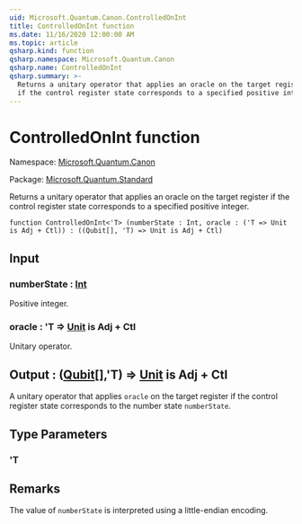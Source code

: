 ```yaml
---
uid: Microsoft.Quantum.Canon.ControlledOnInt
title: ControlledOnInt function
ms.date: 11/16/2020 12:00:00 AM
ms.topic: article
qsharp.kind: function
qsharp.namespace: Microsoft.Quantum.Canon
qsharp.name: ControlledOnInt
qsharp.summary: >-
  Returns a unitary operator that applies an oracle on the target register
  if the control register state corresponds to a specified positive integer.
---
```


# ControlledOnInt function

Namespace: [Microsoft.Quantum.Canon](xref:Microsoft.Quantum.Canon)

Package: [Microsoft.Quantum.Standard](https://nuget.org/packages/Microsoft.Quantum.Standard)


Returns a unitary operator that applies an oracle on the target registerif the control register state corresponds to a specified positive integer.

```qsharp
function ControlledOnInt<'T> (numberState : Int, oracle : ('T => Unit is Adj + Ctl)) : ((Qubit[], 'T) => Unit is Adj + Ctl)
```


## Input

### numberState : [Int](xref:microsoft.quantum.lang-ref.int)

Positive integer.


### oracle : 'T => [Unit](xref:microsoft.quantum.lang-ref.unit)  is Adj + Ctl

Unitary operator.



## Output : ([Qubit](xref:microsoft.quantum.lang-ref.qubit)[],'T) => [Unit](xref:microsoft.quantum.lang-ref.unit)  is Adj + Ctl

A unitary operator that applies `oracle` on the target register if thecontrol register state corresponds to the number state `numberState`.

## Type Parameters

### 'T



## Remarks

The value of `numberState` is interpreted using a little-endian encoding.